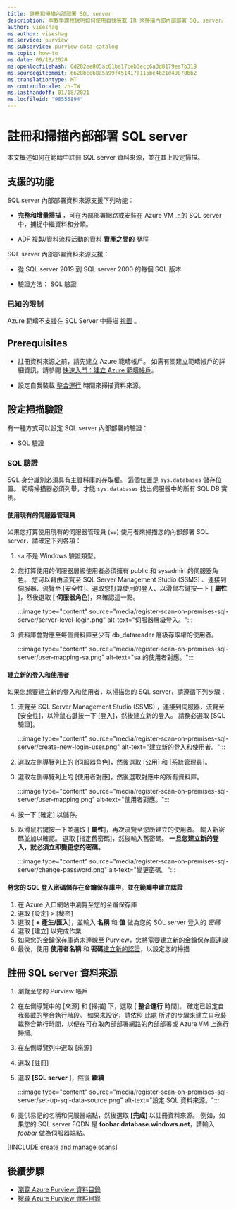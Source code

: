 ```yaml
---
title: 註冊和掃描內部部署 SQL server
description: 本教學課程說明如何使用自我裝載 IR 來掃描內部內部部署 SQL server。
author: viseshag
ms.author: viseshag
ms.service: purview
ms.subservice: purview-data-catalog
ms.topic: how-to
ms.date: 09/18/2020
ms.openlocfilehash: 0d282ee805ac61ba17ceb3ecc6a3d8179ea7b319
ms.sourcegitcommit: 6628bce68a5a99f451417a115be4b21d49878bb2
ms.translationtype: MT
ms.contentlocale: zh-TW
ms.lasthandoff: 01/18/2021
ms.locfileid: "98555894"
---
```

# <a name="register-and-scan-an-on-premises-sql-server"></a>註冊和掃描內部部署 SQL server

本文概述如何在範疇中註冊 SQL server 資料來源，並在其上設定掃描。

## <a name="supported-capabilities"></a>支援的功能

SQL server 內部部署資料來源支援下列功能：

- **完整和增量掃描** ，可在內部部署網路或安裝在 Azure VM 上的 SQL server 中，捕捉中繼資料和分類。

- ADF 複製/資料流程活動的資料 **資產之間的** 歷程

SQL server 內部部署資料來源支援：

- 從 SQL server 2019 到 SQL server 2000 的每個 SQL 版本

- 驗證方法： SQL 驗證

### <a name="known-limitations"></a>已知的限制

Azure 範疇不支援在 SQL Server 中掃描 [視圖](/sql/relational-databases/views/views) 。

## <a name="prerequisites"></a>Prerequisites

- 註冊資料來源之前，請先建立 Azure 範疇帳戶。 如需有關建立範疇帳戶的詳細資訊，請參閱 [快速入門：建立 Azure 範疇帳戶](create-catalog-portal.md)。

- 設定自我裝載 [整合運行](manage-integration-runtimes.md) 時間來掃描資料來源。

## <a name="setting-up-authentication-for-a-scan"></a>設定掃描驗證

有一種方式可以設定 SQL server 內部部署的驗證：

- SQL 驗證

### <a name="sql-authentication"></a>SQL 驗證

SQL 身分識別必須具有主資料庫的存取權。 這個位置是 `sys.databases` 儲存位置。 範疇掃描器必須列舉，才能 `sys.databases` 找出伺服器中的所有 SQL DB 實例。

#### <a name="using-an-existing-server-administrator"></a>使用現有的伺服器管理員

如果您打算使用現有的伺服器管理員 (sa) 使用者來掃描您的內部部署 SQL server，請確定下列各項：

1. `sa` 不是 Windows 驗證類型。

2. 您打算使用的伺服器層級使用者必須擁有 public 和 sysadmin 的伺服器角色。 您可以藉由流覽至 SQL Server Management Studio (SSMS) 、連接到伺服器、流覽至 [安全性]、選取您打算使用的登入、以滑鼠右鍵按一下 [ **屬性** ]，然後選取 [ **伺服器角色**]，來確認這一點。

   :::image type="content" source="media/register-scan-on-premises-sql-server/server-level-login.png" alt-text="伺服器層級登入。":::

3. 資料庫會對應至每個資料庫至少有 db_datareader 層級存取權的使用者。

   :::image type="content" source="media/register-scan-on-premises-sql-server/user-mapping-sa.png" alt-text="sa 的使用者對應。":::

#### <a name="creating-a-new-login-and-user"></a>建立新的登入和使用者

如果您想要建立新的登入和使用者，以掃描您的 SQL server，請遵循下列步驟：

1. 流覽至 SQL Server Management Studio (SSMS) ，連接到伺服器，流覽至 [安全性]，以滑鼠右鍵按一下 [登入]，然後建立新的登入。 請務必選取 [SQL 驗證]。

   :::image type="content" source="media/register-scan-on-premises-sql-server/create-new-login-user.png" alt-text="建立新的登入和使用者。":::

2. 選取左側導覽列上的 [伺服器角色]，然後選取 [公用] 和 [系統管理員]。

3. 選取左側導覽列上的 [使用者對應]，然後選取對應中的所有資料庫。

   :::image type="content" source="media/register-scan-on-premises-sql-server/user-mapping.png" alt-text="使用者對應。":::

4. 按一下 [確定]  以儲存。

5. 以滑鼠右鍵按一下並選取 [ **屬性**]，再次流覽至您所建立的使用者。 輸入新密碼並加以確認。 選取 [指定舊密碼]，然後輸入舊密碼。 **一旦您建立新的登入，就必須立即變更您的密碼。**

   :::image type="content" source="media/register-scan-on-premises-sql-server/change-password.png" alt-text="變更密碼。":::

#### <a name="storing-your-sql-login-password-in-a-key-vault-and-creating-a-credential-in-purview"></a>將您的 SQL 登入密碼儲存在金鑰保存庫中，並在範疇中建立認證

1. 在 Azure 入口網站中瀏覽至您的金鑰保存庫
1. 選取 [設定] > [秘密]
1. 選取 [ **+ 產生/匯入**]，並輸入 **名稱** 和 **值** 做為您的 SQL server 登入的 *密碼*
1. 選取 [建立] 以完成作業
1. 如果您的金鑰保存庫尚未連線至 Purview，您將需要[建立新的金鑰保存庫連線](manage-credentials.md#create-azure-key-vaults-connections-in-your-azure-purview-account)
1. 最後，使用 **使用者名稱** 和 **密碼**[建立新的認證](manage-credentials.md#create-a-new-credential)，以設定您的掃描

## <a name="register-a-sql-server-data-source"></a>註冊 SQL server 資料來源

1. 瀏覽至您的 Purview 帳戶

1. 在左側導覽中的 [來源] 和 [掃描] 下，選取 [ **整合運行** 時間]。 確定已設定自我裝載的整合執行階段。 如果未設定，請依照 [此處](manage-integration-runtimes.md) 所述的步驟來建立自我裝載整合執行時間，以便在可存取內部部署網路的內部部署或 Azure VM 上進行掃描。

1. 在左側導覽列中選取 [來源]

1. 選取 [註冊]

1. 選取 **[SQL server** ]，然後 **繼續**

   :::image type="content" source="media/register-scan-on-premises-sql-server/set-up-sql-data-source.png" alt-text="設定 SQL 資料來源。":::

5. 提供易記的名稱和伺服器端點，然後選取 **[完成]** 以註冊資料來源。 例如，如果您的 SQL server FQDN 是 **foobar.database.windows.net**，請輸入 *foobar* 做為伺服器端點。

[!INCLUDE [create and manage scans](includes/manage-scans.md)]

## <a name="next-steps"></a>後續步驟

- [瀏覽 Azure Purview 資料目錄](how-to-browse-catalog.md)
- [搜尋 Azure Purview 資料目錄](how-to-search-catalog.md)
